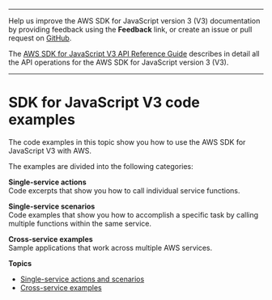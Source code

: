 --------

Help us improve the AWS SDK for JavaScript version 3 \(V3\) documentation by providing feedback using the **Feedback** link, or create an issue or pull request on [GitHub](https://github.com/awsdocs/aws-sdk-for-javascript-v3)\.

 The [AWS SDK for JavaScript V3 API Reference Guide](https://docs.aws.amazon.com/AWSJavaScriptSDK/v3/latest/index.html) describes in detail all the API operations for the AWS SDK for JavaScript version 3 \(V3\)\.

--------

# SDK for JavaScript V3 code examples<a name="javascript_code_examples"></a>

The code examples in this topic show you how to use the AWS SDK for JavaScript V3 with AWS\.

The examples are divided into the following categories:

**Single\-service actions**  
Code excerpts that show you how to call individual service functions\.

**Single\-service scenarios**  
Code examples that show you how to accomplish a specific task by calling multiple functions within the same service\.

**Cross\-service examples**  
Sample applications that work across multiple AWS services\.

**Topics**
+ [Single\-service actions and scenarios](javascript_code_examples_categorized.md)
+ [Cross\-service examples](javascript_service_code_examples_cross_service.md)